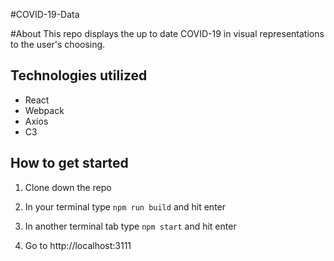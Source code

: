#COVID-19-Data

#About
This repo displays the up to date COVID-19 in visual representations to the user's choosing.

## Technologies utilized

- React
- Webpack
- Axios
- C3

## How to get started

1. Clone down the repo
2. In your terminal type
   `npm run build`
   and hit enter

3. In another terminal tab type
   `npm start`
   and hit enter
4. Go to http://localhost:3111
